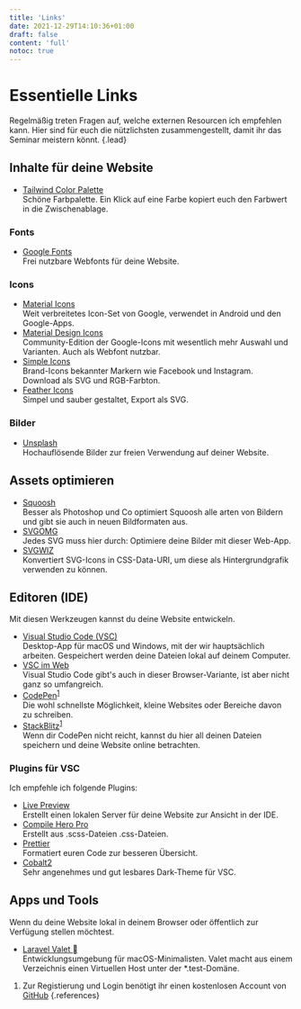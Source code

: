 ```yaml
---
title: 'Links'
date: 2021-12-29T14:10:36+01:00
draft: false
content: 'full'
notoc: true
---
```


# Essentielle Links

Regelmäßig treten Fragen auf, welche externen Resourcen ich empfehlen kann. Hier sind für euch die nützlichsten zusammengestellt, damit ihr das Seminar meistern könnt.
{.lead}

## Inhalte für deine Website

- [Tailwind Color Palette](https://tailwindcolor.com/)\
  Schöne Farbpalette. Ein Klick auf eine Farbe kopiert euch den Farbwert in die Zwischenablage.

### Fonts

- [Google Fonts](https://fonts.google.com/)\
  Frei nutzbare Webfonts für deine Website.

### Icons

- [Material Icons](https://fonts.google.com/icons)\
  Weit verbreitetes Icon-Set von Google, verwendet in Android und den Google-Apps.
- [Material Design Icons](https://materialdesignicons.com/)\
  Community-Edition der Google-Icons mit wesentlich mehr Auswahl und Varianten. Auch als Webfont nutzbar.
- [Simple Icons](https://simpleicons.org/)\
  Brand-Icons bekannter Markern wie Facebook und Instagram. Download als SVG und RGB-Farbton.
- [Feather Icons](https://feathericons.com/)\
  Simpel und sauber gestaltet, Export als SVG.

### Bilder

- [Unsplash](https://unsplash.com/)\
  Hochauflösende Bilder zur freien Verwendung auf deiner Website.

## Assets optimieren

- [Squoosh](https://squoosh.app/)\
  Besser als Photoshop und Co optimiert Squoosh alle arten von Bildern und gibt sie auch in neuen Bildformaten aus.
- [SVGOMG](https://jakearchibald.github.io/svgomg/)\
  Jedes SVG muss hier durch: Optimiere deine Bilder mit dieser Web-App.
- [SVGWIZ](https://svgwiz.com/)\
  Konvertiert SVG-Icons in CSS-Data-URI, um diese als Hintergrundgrafik verwenden zu können.

## Editoren (IDE)

Mit diesen Werkzeugen kannst du deine Website entwickeln.

- [Visual Studio Code (VSC)](https://code.visualstudio.com/)\
  Desktop-App für macOS und Windows, mit der wir hauptsächlich arbeiten. Gespeichert werden deine Dateien lokal auf deinem&nbsp;Computer.
- [VSC im Web](https://vscode.dev/)\
  Visual Studio Code gibt's auch in dieser Browser-Variante, ist aber nicht ganz so&nbsp;umfangreich.
- [CodePen](https://codepen.io)<sup class="ref">[1](#cite-note-1)</sup>\
  Die wohl schnellste Möglichkeit, kleine Websites oder Bereiche davon zu schreiben.
- [StackBlitz](https://stackblitz.com/)<sup class="ref">[1](#cite-note-1)</sup>\
  Wenn dir CodePen nicht reicht, kannst du hier all deinen Dateien speichern und deine Website online betrachten.

### Plugins für VSC

Ich empfehle ich folgende Plugins:

- [Live Preview](https://marketplace.visualstudio.com/items?itemName=ms-vscode.live-server)\
  Erstellt einen lokalen Server für deine Website zur Ansicht in der IDE.
- [Compile Hero Pro](https://marketplace.visualstudio.com/items?itemName=Wscats.eno)\
  Erstellt aus .scss-Dateien .css-Dateien.
- [Prettier](https://marketplace.visualstudio.com/items?itemName=esbenp.prettier-vscode)\
  Formatiert euren Code zur besseren Übersicht.
- [Cobalt2](https://marketplace.visualstudio.com/items?itemName=wesbos.theme-cobalt2)\
  Sehr angenehmes und gut lesbares Dark-Theme für VSC.

## Apps und Tools

Wenn du deine Website lokal in deinem Browser oder öffentlich zur Verfügung stellen möchtest.

- [Laravel Valet ](https://laravel.com/docs/8.x/valet)\
  Entwicklungsumgebung für macOS-Minimalisten. Valet macht aus einem Verzeichnis einen Virtuellen Host unter der \*.test-Domäne.

<!-- prettier-ignore -->
1. <span id="cite-note-1"></span> Zur Registierung und Login benötigt ihr einen kostenlosen Account von [GitHub](https://github.com/)
{.references}
